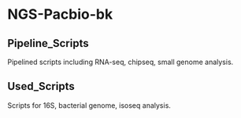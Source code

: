 # NGS-Pacbio-bk
## Pipeline_Scripts
Pipelined scripts including RNA-seq, chipseq, small genome analysis.
## Used_Scripts
Scripts for 16S, bacterial genome, isoseq analysis.
